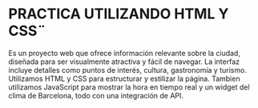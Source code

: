 # PRACTICA UTILIZANDO HTML Y CSS¨
Es un proyecto web que ofrece información relevante sobre la ciudad, diseñada para ser visualmente atractiva y fácil de navegar.
La interfaz incluye detalles como puntos de interés, cultura, gastronomía y turismo. Utilizamos HTML y CSS para estructurar y estilizar la página. Tambien utilizamos JavaScript para mostrar la hora en tiempo real y un widget del clima de Barcelona, todo con una integración de API.
